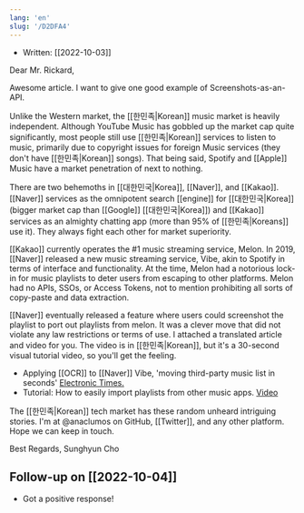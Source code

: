 ```yaml
---
lang: 'en'
slug: '/D2DFA4'
---
```


- Written: [[2022-10-03]]

Dear Mr. Rickard,

Awesome article. I want to give one good example of Screenshots-as-an-API.

Unlike the Western market, the [[한민족|Korean]] music market is heavily independent.
Although YouTube Music has gobbled up the market cap quite significantly, most people still use [[한민족|Korean]] services to listen to music, primarily due to copyright issues for foreign Music services (they don't have [[한민족|Korean]] songs).
That being said, Spotify and [[Apple]] Music have a market penetration of next to nothing.

There are two behemoths in [[대한민국|Korea]], [[Naver]], and [[Kakao]].
[[Naver]] services as the omnipotent search [[engine]] for [[대한민국|Korea]] (bigger market cap than [[Google]] [[대한민국|Korea]]) and [[Kakao]] services as an almighty chatting app (more than 95% of [[한민족|Koreans]] use it).
They always fight each other for market superiority.

[[Kakao]] currently operates the #1 music streaming service, Melon.
In 2019, [[Naver]] released a new music streaming service, Vibe, akin to Spotify in terms of interface and functionality.
At the time, Melon had a notorious lock-in for music playlists to deter users from escaping to other platforms.
Melon had no APIs, SSOs, or Access Tokens, not to mention prohibiting all sorts of copy-paste and data extraction.

[[Naver]] eventually released a feature where users could screenshot the playlist to port out playlists from melon.
It was a clever move that did not violate any law restrictions or terms of use.
I attached a translated article and video for you.
The video is in [[한민족|Korean]], but it's a 30-second visual tutorial video, so you'll get the feeling.

- Applying [[OCR]] to [[Naver]] Vibe, 'moving third-party music list in seconds' [Electronic Times.](https://www-etnews-com.translate.goog/20190410000104?_x_tr_sl=ko&_x_tr_tl=en&_x_tr_hl=en&_x_tr_pto=wapp)
- Tutorial: How to easily import playlists from other music apps. [Video](https://www.youtube.com/watch?v=lIs51GVQnDw)

The [[한민족|Korean]] tech market has these random unheard intriguing stories.
I'm at @anaclumos on GitHub, [[Twitter]], and any other platform.
Hope we can keep in touch.

Best Regards,
Sunghyun Cho

## Follow-up on [[2022-10-04]]

- Got a positive response!
